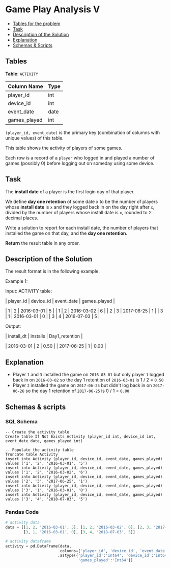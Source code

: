 # Game Play Analysis V

- [Tables for the problem](#tables)
- [Task](#task)
- [Description of the Solution](#description-of-the-solution)
- [Explanation](#explanation)
- [Schemas & Scripts](#schemas--scripts)

## Tables 

**Table**: `ACTIVITY`

| Column Name  | Type |
|--------------|------|
| player_id    | int  |
| device_id    | int  |
| event_date   | date |
| games_played | int  |

`(player_id, event_date)` is the primary key (combination of columns with unique values) of this table.

This table shows the activity of players of some games.

Each row is a record of a `player` who logged in and played a number of games (possibly 0) before logging out on 
someday using some device.

## Task

The **install date** of a player is the first login day of that player.

We define **day one retention** of some date x to be the number of players whose **install date** is `x` and they logged 
back in on the day right after `x`, divided by the number of players whose install date is `x`, rounded to `2` decimal places.

Write a solution to report for each install date, the number of players that installed the game on that day, and 
the **day one retention**.

**Return** the result table in any order.

## Description of the Solution ##

The result format is in the following example.

Example 1:

Input: 
ACTIVITY table:

| player_id | device_id | event_date | games_played |

| 1         | 2         | 2016-03-01 | 5            |
| 1         | 2         | 2016-03-02 | 6            |
| 2         | 3         | 2017-06-25 | 1            |
| 3         | 1         | 2016-03-01 | 0            |
| 3         | 4         | 2016-07-03 | 5            |

Output: 

| install_dt | installs | Day1_retention |

| 2016-03-01 | 2        | 0.50           |
| 2017-06-25 | 1        | 0.00           |

## Explanation ##

- Player `1` and `3` installed the game on `2016-03-01` but only player `1` logged back in on `2016-03-02` so the day 
1 retention of `2016-03-01` is 1 / 2 = `0.50`
- Player `2` installed the game on `2017-06-25` but didn't log back in on `2017-06-26` so the day 1 retention of 
`2017-06-25` is 0 / 1 = `0.00`

## Schemas & scripts

### SQL Schema

```genericsql
-- Create the activity table
Create table If Not Exists Activity (player_id int, device_id int, event_date date, games_played int)

-- Populate the activity table    
Truncate table Activity
insert into Activity (player_id, device_id, event_date, games_played) values ('1', '2', '2016-03-01', '5')
insert into Activity (player_id, device_id, event_date, games_played) values ('1', '2', '2016-03-02', '6')
insert into Activity (player_id, device_id, event_date, games_played) values ('2', '3', '2017-06-25', '1')
insert into Activity (player_id, device_id, event_date, games_played) values ('3', '1', '2016-03-01', '0')
insert into Activity (player_id, device_id, event_date, games_played) values ('3', '4', '2018-07-03', '5')
```

### Pandas Code

```python
# activity data
data = [[1, 2, '2016-03-01', 5], [1, 2, '2016-03-02', 6], [2, 3, '2017-06-25', 1], 
        [3, 1, '2016-03-01', 0], [3, 4, '2018-07-03', 5]]

# activity dataframe
activity = pd.DataFrame(data, 
                        columns=['player_id', 'device_id', 'event_date', 'games_played']) \
                       .astype({'player_id':'Int64', 'device_id':'Int64', 'event_date':'datetime64[ns]', 
                                'games_played':'Int64'})

```